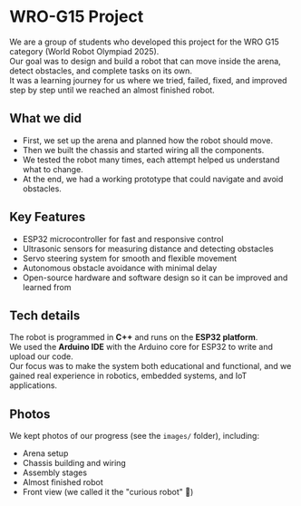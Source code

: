 # WRO-G15 Project

We are a group of students who developed this project for the WRO G15 category (World Robot Olympiad 2025).  
Our goal was to design and build a robot that can move inside the arena, detect obstacles, and complete tasks on its own.  
It was a learning journey for us where we tried, failed, fixed, and improved step by step until we reached an almost finished robot.

## What we did
- First, we set up the arena and planned how the robot should move.  
- Then we built the chassis and started wiring all the components.  
- We tested the robot many times, each attempt helped us understand what to change.  
- At the end, we had a working prototype that could navigate and avoid obstacles.

## Key Features
- ESP32 microcontroller for fast and responsive control  
- Ultrasonic sensors for measuring distance and detecting obstacles  
- Servo steering system for smooth and flexible movement  
- Autonomous obstacle avoidance with minimal delay  
- Open-source hardware and software design so it can be improved and learned from  

## Tech details
The robot is programmed in **C++** and runs on the **ESP32 platform**.  
We used the **Arduino IDE** with the Arduino core for ESP32 to write and upload our code.  
Our focus was to make the system both educational and functional, and we gained real experience in robotics, embedded systems, and IoT applications.

## Photos
We kept photos of our progress (see the `images/` folder), including:  
- Arena setup  
- Chassis building and wiring  
- Assembly stages  
- Almost finished robot  
- Front view (we called it the "curious robot" 🙂)  